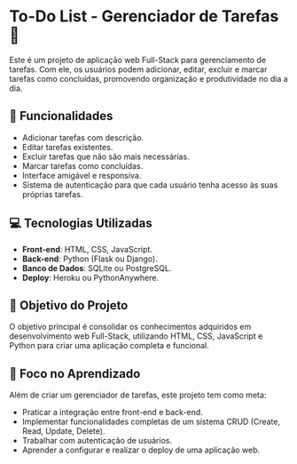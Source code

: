 # To-Do List - Gerenciador de Tarefas 📝

Este é um projeto de aplicação web Full-Stack para gerenciamento de tarefas. Com ele, os usuários podem adicionar, editar, excluir e marcar tarefas como concluídas, promovendo organização e produtividade no dia a dia.

## 📌 Funcionalidades
- Adicionar tarefas com descrição.
- Editar tarefas existentes.
- Excluir tarefas que não são mais necessárias.
- Marcar tarefas como concluídas.
- Interface amigável e responsiva.
- Sistema de autenticação para que cada usuário tenha acesso às suas próprias tarefas.

## 💻 Tecnologias Utilizadas
- **Front-end**: HTML, CSS, JavaScript.
- **Back-end**: Python (Flask ou Django).
- **Banco de Dados**: SQLite ou PostgreSQL.
- **Deploy**: Heroku ou PythonAnywhere.

## 🚀 Objetivo do Projeto
O objetivo principal é consolidar os conhecimentos adquiridos em desenvolvimento web Full-Stack, utilizando HTML, CSS, JavaScript e Python para criar uma aplicação completa e funcional.

## 🌱 Foco no Aprendizado
Além de criar um gerenciador de tarefas, este projeto tem como meta:
- Praticar a integração entre front-end e back-end.
- Implementar funcionalidades completas de um sistema CRUD (Create, Read, Update, Delete).
- Trabalhar com autenticação de usuários.
- Aprender a configurar e realizar o deploy de uma aplicação web.
